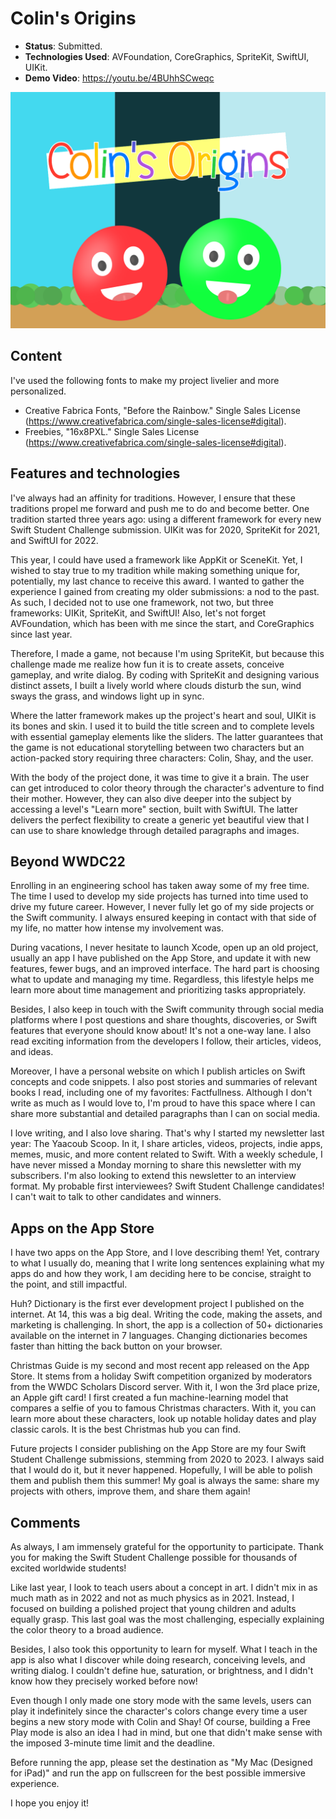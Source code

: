 # Colin's Origins

- **Status**: Submitted.
- **Technologies Used**: AVFoundation, CoreGraphics, SpriteKit, SwiftUI, UIKit.
- **Demo Video**: https://youtu.be/4BUhhSCweqc

![Cover Image](/WWDC%202023/Colins%20Origins.png)

## Content

I've used the following fonts to make my project livelier and more personalized.

- Creative Fabrica Fonts, "Before the Rainbow." Single Sales License (https://www.creativefabrica.com/single-sales-license#digital).
- Freebies, "16x8PXL." Single Sales License (https://www.creativefabrica.com/single-sales-license#digital).

## Features and technologies

I've always had an affinity for traditions. However, I ensure that these traditions propel me forward and push me to do and become better. One tradition started three years ago: using a different framework for every new Swift Student Challenge submission. UIKit was for 2020, SpriteKit for 2021, and SwiftUI for 2022.

This year, I could have used a framework like AppKit or SceneKit. Yet, I wished to stay true to my tradition while making something unique for, potentially, my last chance to receive this award. I wanted to gather the experience I gained from creating my older submissions: a nod to the past. As such, I decided not to use one framework, not two, but three frameworks: UIKit, SpriteKit, and SwiftUI! Also, let's not forget AVFoundation, which has been with me since the start, and CoreGraphics since last year.

Therefore, I made a game, not because I'm using SpriteKit, but because this challenge made me realize how fun it is to create assets, conceive gameplay, and write dialog. By coding with SpriteKit and designing various distinct assets, I built a lively world where clouds disturb the sun, wind sways the grass, and windows light up in sync.

Where the latter framework makes up the project's heart and soul, UIKit is its bones and skin. I used it to build the title screen and to complete levels with essential gameplay elements like the sliders. The latter guarantees that the game is not educational storytelling between two characters but an action-packed story requiring three characters: Colin, Shay, and the user.

With the body of the project done, it was time to give it a brain. The user can get introduced to color theory through the character's adventure to find their mother. However, they can also dive deeper into the subject by accessing a level's "Learn more" section, built with SwiftUI. The latter delivers the perfect flexibility to create a generic yet beautiful view that I can use to share knowledge through detailed paragraphs and images.

## Beyond WWDC22

Enrolling in an engineering school has taken away some of my free time. The time I used to develop my side projects has turned into time used to drive my future career. However, I never fully let go of my side projects or the Swift community. I always ensured keeping in contact with that side of my life, no matter how intense my involvement was.

During vacations, I never hesitate to launch Xcode, open up an old project, usually an app I have published on the App Store, and update it with new features, fewer bugs, and an improved interface. The hard part is choosing what to update and managing my time. Regardless, this lifestyle helps me learn more about time management and prioritizing tasks appropriately.

Besides, I also keep in touch with the Swift community through social media platforms where I post questions and share thoughts, discoveries, or Swift features that everyone should know about! It's not a one-way lane. I also read exciting information from the developers I follow, their articles, videos, and ideas.

Moreover, I have a personal website on which I publish articles on Swift concepts and code snippets. I also post stories and summaries of relevant books I read, including one of my favorites: Factfullness. Although I don't write as much as I would love to, I'm proud to have this space where I can share more substantial and detailed paragraphs than I can on social media.

I love writing, and I also love sharing. That's why I started my newsletter last year: The Yaacoub Scoop. In it, I share articles, videos, projects, indie apps, memes, music, and more content related to Swift. With a weekly schedule, I have never missed a Monday morning to share this newsletter with my subscribers. I'm also looking to extend this newsletter to an interview format. My probable first interviewees? Swift Student Challenge candidates! I can't wait to talk to other candidates and winners.

## Apps on the App Store

I have two apps on the App Store, and I love describing them! Yet, contrary to what I usually do, meaning that I write long sentences explaining what my apps do and how they work, I am deciding here to be concise, straight to the point, and still impactful.

Huh? Dictionary is the first ever development project I published on the internet. At 14, this was a big deal. Writing the code, making the assets, and marketing is challenging. In short, the app is a collection of 50+ dictionaries available on the internet in 7 languages. Changing dictionaries becomes faster than hitting the back button on your browser.

Christmas Guide is my second and most recent app released on the App Store. It stems from a holiday Swift competition organized by moderators from the WWDC Scholars Discord server. With it, I won the 3rd place prize, an Apple gift card! I first created a fun machine-learning model that compares a selfie of you to famous Christmas characters. With it, you can learn more about these characters, look up notable holiday dates and play classic carols. It is the best Christmas hub you can find.

Future projects I consider publishing on the App Store are my four Swift Student Challenge submissions, stemming from 2020 to 2023. I always said that I would do it, but it never happened. Hopefully, I will be able to polish them and publish them this summer! My goal is always the same: share my projects with others, improve them, and share them again!

## Comments

As always, I am immensely grateful for the opportunity to participate. Thank you for making the Swift Student Challenge possible for thousands of excited worldwide students!

Like last year, I look to teach users about a concept in art. I didn't mix in as much math as in 2022 and not as much physics as in 2021. Instead, I focused on building a polished project that young children and adults equally grasp. This last goal was the most challenging, especially explaining the color theory to a broad audience.

Besides, I also took this opportunity to learn for myself. What I teach in the app is also what I discover while doing research, conceiving levels, and writing dialog. I couldn't define hue, saturation, or brightness, and I didn't know how they precisely worked before now!

Even though I only made one story mode with the same levels, users can play it indefinitely since the character's colors change every time a user begins a new story mode with Colin and Shay! Of course, building a Free Play mode is also an idea I had in mind, but one that didn't make sense with the imposed 3-minute time limit and the deadline.

Before running the app, please set the destination as "My Mac (Designed for iPad)" and run the app on fullscreen for the best possible immersive experience.

I hope you enjoy it!
